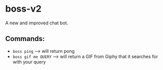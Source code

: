 # boss-v2

A new and improved chat bot.

## Commands:

- `boss ping` --> will return pong
- `boss gif me QUERY` --> will return a GIF from Giphy that it searches for with your query
